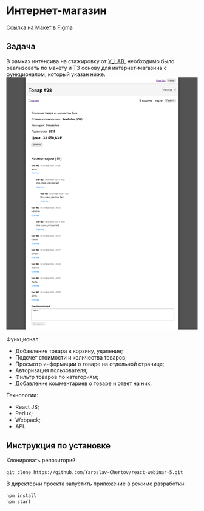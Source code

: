 # Интернет-магазин

[Ссылка на Макет в Figma](https://www.figma.com/file/zlt4bp3VfyaSUTf1qbMLn0/YLAB-webinar---TASK5?type=design&node-id=0%3A1&t=QzhP1Ra2i0XTkiRB-1)

## Задача

В рамках интенсива на стажировку от [Y_LAB](https://university.ylab.io/react), необходимо было реализовать по макету и ТЗ основу для интернет-магазина с функционалом, который указан ниже. 
![](./src/images/Screenshot.png)

Функционал:

* Добавление товара в корзину, удаление;
* Подсчет стоимости и количества товаров;
* Просмотр информации о товаре на отдельной странице;
* Авторизация пользователя;
* Фильтр товаров по категориям;
* Добавление комментариев о товаре и ответ на них.

Технологии:

* React JS;
* Redux;
* Webpack;
* API.

## Инструкция по установке

Клонировать репозиторий:

`
git clone https://github.com/Yaroslav-Chertov/react-webinar-5.git
`

В директории проекта запустить приложение в режиме разработки:

```
npm install
npm start
```
